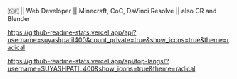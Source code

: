 🇩🇪 || Web Developer || Minecraft, CoC, DaVinci Resolve ||
also CR and Blender

https://github-readme-stats.vercel.app/api?username=suyashpatil400&count_private=true&show_icons=true&theme=radical

https://github-readme-stats.vercel.app/api/top-langs/?username=SUYASHPATIL400&show_icons=true&theme=radical
